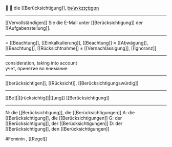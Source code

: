 🤔 🔴 die [[Berücksichtigung]], [bəˈʁʏkzɪçtɪɡʊŋ](https://youglish.com/pronounce/Berücksichtigung/german)

---
[[Vervollständigen]] Sie die E-Mail unter [[Berücksichtigung]] der [[Aufgabenstellung]].

---
= [[Beachtung]], [[Einkalkulierung]], [[Beachtung]]
≈ [[Abwägung]], [[Beachtung]], [[Rücksichtnahme]]
≠ [[Vernachlässigung]], [[Ignoranz]]

---
consideration, taking into account  
учет, принятие во внимание

---
[[berücksichtigen]], [[Rücksicht]], [[Berücksichtigungswürdig]]

---
[[Be]]|[[rücksichtig]]|[[ung]]
[[Berücksichtigung]]


---
N: die [[Berücksichtigung]], die [[Berücksichtigungen]]
A: die [[Berücksichtigung]], die [[Berücksichtigungen]]
G: der [[Berücksichtigung]], der [[Berücksichtigungen]]
D: der [[Berücksichtigung]], den [[Berücksichtigungen]]


#Feminin , [[Regel]]